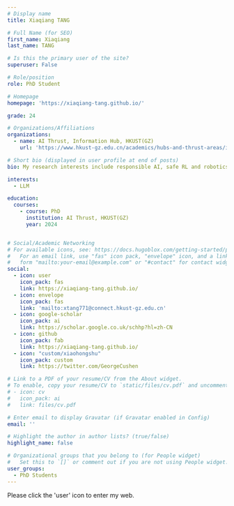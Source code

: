 ```yaml
---
# Display name
title: Xiaqiang TANG

# Full Name (for SEO)
first_name: Xiaqiang
last_name: TANG

# Is this the primary user of the site?
superuser: False

# Role/position
role: PhD Student

# Homepage
homepage: 'https://xiaqiang-tang.github.io/'

grade: 24

# Organizations/Affiliations
organizations:
  - name: AI Thrust, Information Hub, HKUST(GZ)
    url: 'https://www.hkust-gz.edu.cn/academics/hubs-and-thrust-areas/information-hub/artificial-intelligence/'

# Short bio (displayed in user profile at end of posts)
bio: My research interests include responsible AI, safe RL and robotics, and optimization.

interests:
  - LLM

education:
  courses:
    - course: PhD
      institution: AI Thrust, HKUST(GZ)
      year: 2024


# Social/Academic Networking
# For available icons, see: https://docs.hugoblox.com/getting-started/page-builder/#icons
#   For an email link, use "fas" icon pack, "envelope" icon, and a link in the
#   form "mailto:your-email@example.com" or "#contact" for contact widget.
social:
  - icon: user
    icon_pack: fas
    link: https://xiaqiang-tang.github.io/
  - icon: envelope
    icon_pack: fas
    link: 'mailto:xtang771@connect.hkust-gz.edu.cn'
  - icon: google-scholar
    icon_pack: ai
    link: https://scholar.google.co.uk/schhp?hl=zh-CN
  - icon: github
    icon_pack: fab
    link: https://xiaqiang-tang.github.io/
  - icon: "custom/xiaohongshu"
    icon_pack: custom
    link: https://twitter.com/GeorgeCushen

# Link to a PDF of your resume/CV from the About widget.
# To enable, copy your resume/CV to `static/files/cv.pdf` and uncomment the lines below.
# - icon: cv
#   icon_pack: ai
#   link: files/cv.pdf

# Enter email to display Gravatar (if Gravatar enabled in Config)
email: ''

# Highlight the author in author lists? (true/false)
highlight_name: false

# Organizational groups that you belong to (for People widget)
#   Set this to `[]` or comment out if you are not using People widget.
user_groups:
  - PhD Students
---
```


Please click the 'user' icon to enter my web.
